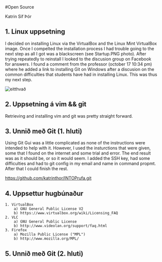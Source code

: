 #Open Source

Katrin Sif Þór

## 1. Linux uppsetning

I decided on installing Linux via the VirtualBox and the Linux Mint VirtualBox
image. Once I compelted the installation process I had trouble going to the next
step as all I got was a blackscreen (see Startup.PNG photo). After trying repeatedly
to reinstall I looked to the discusion group on Facebook for answers. I found
a comment from the professor (october 17 10:34 pm) where he added a link to
installing Git on Windows after a discusion on the common difficulties that
students have had in installing Linux. This was thus my next step.

![eitthvað](/startup.png "This is where my startup attempt ended")

## 2. Uppsetning á vim && git

Retrieving and installing vim and git was pretty straight forward. 

## 3. Unnið með Git (1. hluti)

Using Git Gui was a little complicated as none of the instructions were intended to 
help with it. However, I used the insturctions that were given, some that I found on
the internet and some trial and error. The end result was as it should be, or so it 
would seem. I added the SSH key, had some difficulties and had to git config in my 
email and name in command propmt. After that I could finish the rest.

https://github.com/katrinthor/INTOPrufa.git

## 4. Uppsettur hugbúnaður

	1. VirtualBox
		a) GNU General Public License V2
		b) https://www.virtualbox.org/wiki/Licensing_FAQ
	2. VLC
		a) GNU General Public License
		b) http://www.videolan.org/support/faq.html
	3. Firefox
		a) Mozilla Public License ("MPL")
		b) http://www.mozilla.org/MPL/

## 5. Unnið með Git (2. hluti)

